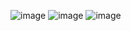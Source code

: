![image](https://github.com/user-attachments/assets/7cb3eeb4-9f4e-4694-81db-f0f1f26176d5)
![image](https://github.com/user-attachments/assets/c5d6ae58-0ef3-4579-b3b7-c9365a21bacb)
![image](https://github.com/user-attachments/assets/e541768c-7527-4e9c-abb9-c7a5ec7969ec)
